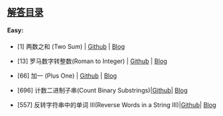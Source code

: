 ## [解答目录](https://blog.lailailee.com/2019/09/20/2019-09-20-%E7%AE%97%E6%B3%95-LeetCode%E5%88%B7%E9%A2%98%E8%AE%B0%E5%BD%95/)

#### Easy:   
   
- [1] 两数之和 (Two Sum) | [Github](https://github.com/lailailee/leetcodeByJs-shuashuashua/blob/master/problems/%5B1%5D%20%E4%B8%A4%E6%95%B0%E4%B9%8B%E5%92%8C.md) | [Blog](https://blog.lailailee.com/2019/09/20/2019-09-20-%E7%AE%97%E6%B3%95-[1]%20%E4%B8%A4%E6%95%B0%E4%B9%8B%E5%92%8C/)

- [13] 罗马数字转整数(Roman to Integer) | [Github](https://github.com/lailailee/LeetcodeByJs-shuashuashua/blob/master/problems/%5B13%5D%20%E7%BD%97%E9%A9%AC%E6%95%B0%E5%AD%97%E8%BD%AC%E6%95%B4%E6%95%B0.md) | [Blog](https://blog.lailailee.com/2019/09/22/2019-09-22-%E7%AE%97%E6%B3%95-[13]%20%E7%BD%97%E9%A9%AC%E6%95%B0%E5%AD%97%E8%BD%AC%E6%95%B4%E6%95%B0/)

- [66] 加一 (Plus One) | [Github](https://github.com/lailailee/LeetcodeByJs-shuashuashua/blob/master/problems/%5B66%5D%20%E5%8A%A0%E4%B8%80.md) | [Blog](https://blog.lailailee.com/2019/09/21/2019-09-21-%E7%AE%97%E6%B3%95-[66]%20%E5%8A%A0%E4%B8%80/)

- [696] 计数二进制子串(Count Binary Substrings)|[Github](https://github.com/lailailee/LeetcodeByJs-shuashuashua/blob/master/problems/%5B696%5D%20%E8%AE%A1%E6%95%B0%E4%BA%8C%E8%BF%9B%E5%88%B6%E5%AD%90%E4%B8%B2.md)| [Blog](https://blog.lailailee.com/2019/09/30/2019-09-30-%E7%AE%97%E6%B3%95-[696]%20%E8%AE%A1%E6%95%B0%E4%BA%8C%E8%BF%9B%E5%88%B6%E5%AD%90%E4%B8%B2/)

- [557] 反转字符串中的单词 III(Reverse Words in a String III)|[Github](https://github.com/lailailee/LeetcodeByJs-shuashuashua/blob/master/problems/%5B557%5D%20%E5%8F%8D%E8%BD%AC%E5%AD%97%E7%AC%A6%E4%B8%B2%E4%B8%AD%E7%9A%84%E5%8D%95%E8%AF%8D%20III.md)| [Blog](https://blog.lailailee.com/2019/09/29/2019-09-29-%E7%AE%97%E6%B3%95-[557]%20%E5%8F%8D%E8%BD%AC%E5%AD%97%E7%AC%A6%E4%B8%B2%E4%B8%AD%E7%9A%84%E5%8D%95%E8%AF%8D%20III/)